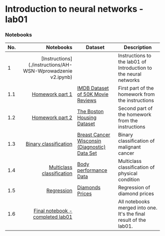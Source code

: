 # Introduction to neural networks - lab01

### Notebooks

| No. |                                                                                                Notebooks | Dataset                                                                                                              | Description                                                        |
|-----|---------------------------------------------------------------------------------------------------------:|----------------------------------------------------------------------------------------------------------------------|--------------------------------------------------------------------|
| 1   |                                              [Instructions](./instructions/AH-WSN-Wprowadzenie v2.ipynb) |                                                                                                               | Instructions to the lab01 of Introduction to the neural networks   |
| 1.1 |                                                                [Homework part 1](./homework_part1.ipynb) | [IMDB Dataset of 50K Movie Reviews](https://www.kaggle.com/datasets/lakshmi25npathi/imdb-dataset-of-50k-movie-reviews) | First part of the homework from the instructions                   |
| 1.2 |                                                                [Homework part 2](./homework_part2.ipynb) | [The Boston Housing Dataset](http://lib.stat.cmu.edu/datasets/boston)                                                | Second part of the homework from the instructions                  |
| 1.3 |             [Binary classification](./analysis_kaggle/binary_classification/binary_classification.ipynb) | [Breast Cancer Wisconsin (Diagnostic) Data Set](https://www.kaggle.com/datasets/uciml/breast-cancer-wisconsin-data)  | Binary classification of malignant cancer                          |
| 1.4 | [Multiclass classification](./analysis_kaggle/multiclass_classification/multiclass_classification.ipynb) | [Body performance Data](https://www.kaggle.com/datasets/kukuroo3/body-performance-data)                              | Multiclass classification of physical condition                    |
| 1.5 |                                              [Regression](./analysis_kaggle/regression/regression.ipynb) | [Diamonds Prices](https://www.kaggle.com/datasets/nancyalaswad90/diamonds-prices)                                    | Regression of diamond prices                                       |
| 1.6 |                                                                   [Final notebook - completed lab01](./JSzpunar_nn_intro_lab01.ipynb) |                                                                                                                      | All notebooks merged into one. It's the final result of the lab01. |
